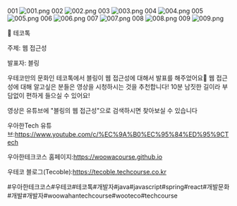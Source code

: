 001
![001.png](001.png)
002
![002.png](002.png)
003
![003.png](003.png)
004
![004.png](004.png)
005
![005.png](005.png)
006
![006.png](006.png)
007
![007.png](007.png)
008
![008.png](008.png)
009
![009.png](009.png)

📮 테코톡

주제: 웹 접근성

발표자: 블링

우테코만의 문화인 테코톡에서 블링이 웹 접근성에 대해서 발표를 해주었어요👏 웹 접근성에 대해 알고싶은 분들은 영상을 시청하시는 것을 추천합니다! 10분 남짓한 길이라 부담없이 편하게 들으실 수 있어요!

영상은 유튜브에 "블링의 웹 접근성"으로 검색하시면 찾아보실 수 있습니다


우아한Tech 유튜브:https://www.youtube.com/c/%EC%9A%B0%EC%95%84%ED%95%9CTech

우아한테크코스 홈페이지:https://woowacourse.github.io

우테코 블로그(Tecoble):https://tecoble.techcourse.co.kr

#우아한테크코스#우테코#테코톡#개발자#java#javascript#spring#react#개발문화#개발#개발자#woowahantechcourse#wooteco#techcourse
